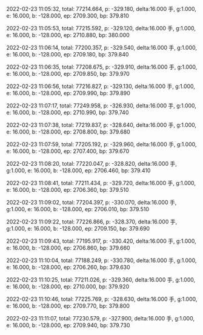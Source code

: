 2022-02-23 11:05:32, total: 77214.664, p: -329.180, delta:16.000 手, g:1.000, e: 16.000, b: -128.000, ep: 2709.300, bp: 379.810

2022-02-23 11:05:53, total: 77215.592, p: -329.120, delta:16.000 手, g:1.000, e: 16.000, b: -128.000, ep: 2710.880, bp: 380.000

2022-02-23 11:06:14, total: 77200.357, p: -329.540, delta:16.000 手, g:1.000, e: 16.000, b: -128.000, ep: 2709.180, bp: 379.840

2022-02-23 11:06:35, total: 77208.675, p: -329.910, delta:16.000 手, g:1.000, e: 16.000, b: -128.000, ep: 2709.850, bp: 379.970

2022-02-23 11:06:56, total: 77216.827, p: -329.130, delta:16.000 手, g:1.000, e: 16.000, b: -128.000, ep: 2709.990, bp: 379.890

2022-02-23 11:07:17, total: 77249.958, p: -326.930, delta:16.000 手, g:1.000, e: 16.000, b: -128.000, ep: 2710.990, bp: 379.740

2022-02-23 11:07:38, total: 77219.837, p: -328.640, delta:16.000 手, g:1.000, e: 16.000, b: -128.000, ep: 2708.800, bp: 379.680

2022-02-23 11:07:59, total: 77205.192, p: -329.960, delta:16.000 手, g:1.000, e: 16.000, b: -128.000, ep: 2707.400, bp: 379.670

2022-02-23 11:08:20, total: 77220.047, p: -328.820, delta:16.000 手, g:1.000, e: 16.000, b: -128.000, ep: 2706.460, bp: 379.410

2022-02-23 11:08:41, total: 77211.434, p: -329.720, delta:16.000 手, g:1.000, e: 16.000, b: -128.000, ep: 2706.360, bp: 379.510

2022-02-23 11:09:02, total: 77204.397, p: -330.070, delta:16.000 手, g:1.000, e: 16.000, b: -128.000, ep: 2706.010, bp: 379.510

2022-02-23 11:09:22, total: 77226.866, p: -328.370, delta:16.000 手, g:1.000, e: 16.000, b: -128.000, ep: 2709.150, bp: 379.690

2022-02-23 11:09:43, total: 77195.917, p: -330.420, delta:16.000 手, g:1.000, e: 16.000, b: -128.000, ep: 2706.860, bp: 379.660

2022-02-23 11:10:04, total: 77188.249, p: -330.780, delta:16.000 手, g:1.000, e: 16.000, b: -128.000, ep: 2706.260, bp: 379.630

2022-02-23 11:10:25, total: 77211.026, p: -329.360, delta:16.000 手, g:1.000, e: 16.000, b: -128.000, ep: 2710.000, bp: 379.920

2022-02-23 11:10:46, total: 77225.769, p: -328.630, delta:16.000 手, g:1.000, e: 16.000, b: -128.000, ep: 2709.770, bp: 379.800

2022-02-23 11:11:07, total: 77230.579, p: -327.900, delta:16.000 手, g:1.000, e: 16.000, b: -128.000, ep: 2709.940, bp: 379.730